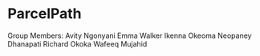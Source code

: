 # ParcelPath
Group Members:
Avity Ngonyani
Emma Walker
Ikenna Okeoma
Neopaney Dhanapati
Richard Okoka
Wafeeq Mujahid
